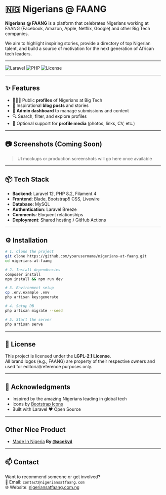 # 🇳🇬 Nigerians @ FAANG

**Nigerians @ FAANG** is a platform that celebrates Nigerians working at FAANG (Facebook, Amazon, Apple, Netflix, Google) and other Big Tech companies.

We aim to highlight inspiring stories, provide a directory of top Nigerian talent, and build a source of motivation for the next generation of African tech leaders.

---

![Laravel](https://img.shields.io/badge/Laravel-12.x-red)
![PHP](https://img.shields.io/badge/PHP-8.2-blue)
![License](https://img.shields.io/badge/license-MIT-green)

---

## ✨ Features

-   🧑🏿‍💻 Public **profiles** of Nigerians at Big Tech
-   📖 Inspirational **blog posts** and stories
-   🧠 **Admin dashboard** to manage submissions and content
-   🔍 Search, filter, and explore profiles
-   📸 Optional support for **profile media** (photos, links, CV, etc.)

---

## 📷 Screenshots (Coming Soon)

> UI mockups or production screenshots will go here once available

---

## 📦 Tech Stack

-   **Backend**: Laravel 12, PHP 8.2, Filament 4
-   **Frontend**: Blade, Bootstrap5 CSS, Livewire
-   **Database**: MySQL
-   **Authentication**: Laravel Breeze
-   **Comments**: Eloquent relationships
-   **Deployment**: Shared hosting / GitHub Actions

---

## ⚙️ Installation

```bash
# 1. Clone the project
git clone https://github.com/yourusername/nigerians-at-faang.git
cd nigerians-at-faang

# 2. Install dependencies
composer install
npm install && npm run dev

# 3. Environment setup
cp .env.example .env
php artisan key:generate

# 4. Setup DB
php artisan migrate --seed

# 5. Start the server
php artisan serve
```

---

## 🔐 License

This project is licensed under the **LGPL-2.1 License**.  
All brand logos (e.g., FAANG) are property of their respective owners and used for editorial/reference purposes only.

---

## 🙌 Acknowledgments

-   Inspired by the amazing Nigerians leading in global tech
-   Icons by [Bootstrap Icons](https://icons.getbootstrap.com/)
-   Built with Laravel ❤️ Open Source

---

## Other Nice Product

-   [Made In Nigeria](https://www.madeinnigeria.dev/) **By [@acekyd](https://github.com/acekyd/)**

---

## 📫 Contact

Want to recommend someone or get involved?  
📧 Email: `contact@nigeriansatfaang.com`  
🌐 Website: [nigeriansatfaang.com.ng](https://nigeriansatfaang.com.ng)
